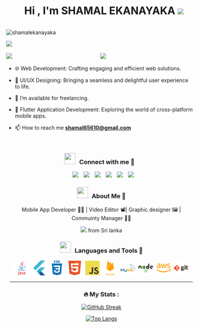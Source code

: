 <div id="user-content-toc">
  <ul align="center">
    <summary><h1 style="display: inline-block">Hi , I'm SHAMAL EKANAYAKA <img src="https://media.giphy.com/media/hvRJCLFzcasrR4ia7z/giphy.gif" width="35"></h1></summary>
  </ul>
</div>
<p align="left"> <img src="https://komarev.com/ghpvc/?username=shamalekanayaka&label=Profile%20views&color=0e75b6&style=flat" alt="shamalekanayaka" /> </p>

<a href="https://github.com/DenverCoder1/readme-typing-svg"><img src="https://readme-typing-svg.herokuapp.com?font=Time+New+Roman&color=cyan&size=25&center=true&vCenter=true&width=1200&height=50&lines=Web+Developer👨‍💻,+Mobile+App+Developer👨‍💻,+Video+Editor📽️,+Graphic+Designer🖼️"></a>



<img src="https://user-images.githubusercontent.com/73097560/115834477-dbab4500-a447-11eb-908a-139a6edaec5c.gif">

<a target="_blank" align="center">
  <picture> <img align="right" src="https://github.com/7oSkaaa/7oSkaaa/blob/main/Images/Right_Side.gif?raw=true" width = 250px></picture>
</a>

- 🌐 Web Development: Crafting engaging and efficient web solutions. </a>

- 🎨 UI/UX Designing: Bringing a seamless and delightful user experience to life.

- 🤝 I’m available for freelancing.

- 🚀 Flutter Application Development: Exploring the world of cross-platform mobile apps.

- 📫 How to reach me **shamal65610@gmail.com**
<br/>

<h3 align="center" > <img src="https://media.giphy.com/media/iY8CRBdQXODJSCERIr/giphy.gif" width="30" height="30" style="margin-right: 10px;">Connect with me 🤝 </h3>

<p align="center">

 <div align="center"  class="icons-social" style="margin-left: 10px;">
        <a style="margin-left: 10px;"  target="_blank" href="https://www.linkedin.com/in/nipundilshan/">
			<img src="https://img.icons8.com/doodle/40/000000/linkedin--v2.png"></a>
        <a style="margin-left: 10px;" target="_blank" href="https://github.com/mrnipundilshan/">
		<img src="https://img.icons8.com/doodle/40/000000/github--v1.png"></a>
	<a style="margin-left: 10px;" target="_blank" href="https://stackoverflow.com">
				<img src="https://img.icons8.com/external-tal-revivo-color-tal-revivo/40/000000/external-stack-overflow-is-a-question-and-answer-site-for-professional-logo-color-tal-revivo.png"></a>
        <a style="margin-left: 10px;" target="_blank" href="https://instagram.com/mrnipundilshan">
			<img src="https://img.icons8.com/doodle/40/000000/instagram-new--v2.png"></a>
	<a style="margin-left: 10px;" target="_blank" href="https://twitter.com/nipundilsh4n">
			<img src="https://img.icons8.com/doodle/1x/twitter-squared--v2.png" ></a>
	<a style="margin-left: 10px;" target="_blank" href="https://www.youtube.com">
				<img src="https://img.icons8.com/doodle/1x/youtube--v2.png" ></a>

</p>


<h3 align="center" > <img src="https://media.giphy.com/media/iY8CRBdQXODJSCERIr/giphy.gif" width="30" height="30" style="margin-right: 10px;">About Me 🤘 </h3>

Mobile App Developer 👨‍💻 | Video Editor 📽️| Graphic designer 🖼️ | Commuinty Manager 🧑‍💼
<p><img src="https://media.giphy.com/media/WUlplcMpOCEmTGBtBW/giphy.gif" width="30"> from Sri lanka</p>

<h3 align="center" > <img src="https://media.giphy.com/media/iY8CRBdQXODJSCERIr/giphy.gif" width="30" height="30" style="margin-right: 10px;">Languages and Tools 🔨</h3>
<div>
  <img src="https://github.com/devicons/devicon/blob/master/icons/java/java-original-wordmark.svg" title="Java" alt="Java" width="40" height="40"/>&nbsp;
  <img src="https://github.com/devicons/devicon/blob/master/icons/flutter/flutter-original.svg" title="Flutter" alt="Flutter" width="40" height="40"/>&nbsp;
  <img src="https://github.com/devicons/devicon/blob/master/icons/css3/css3-plain-wordmark.svg"  title="CSS3" alt="CSS" width="40" height="40"/>&nbsp;
  <img src="https://github.com/devicons/devicon/blob/master/icons/html5/html5-original.svg" title="HTML5" alt="HTML" width="40" height="40"/>&nbsp;
  <img src="https://github.com/devicons/devicon/blob/master/icons/javascript/javascript-original.svg" title="JavaScript" alt="JavaScript" width="40" height="40"/>&nbsp;
  <img src="https://github.com/devicons/devicon/blob/master/icons/firebase/firebase-plain-wordmark.svg" title="Firebase" alt="Firebase" width="40" height="40"/>&nbsp;
  <img src="https://github.com/devicons/devicon/blob/master/icons/mysql/mysql-original-wordmark.svg" title="MySQL"  alt="MySQL" width="40" height="40"/>&nbsp;
  <img src="https://github.com/devicons/devicon/blob/master/icons/nodejs/nodejs-original-wordmark.svg" title="NodeJS" alt="NodeJS" width="40" height="40"/>&nbsp;
  <img src="https://github.com/devicons/devicon/blob/master/icons/amazonwebservices/amazonwebservices-plain-wordmark.svg" title="AWS" alt="AWS" width="40" height="40"/>&nbsp;
  <img src="https://github.com/devicons/devicon/blob/master/icons/git/git-original-wordmark.svg" title="Git" **alt="Git" width="40" height="40"/>
</div>

---

### :fire: My Stats :
[![GitHub Streak](http://github-readme-streak-stats.herokuapp.com?user=mrnipundilshan&theme=dark&background=000000)](https://git.io/streak-stats)

[![Top Langs](https://github-readme-stats.vercel.app/api/top-langs/?username=mrnipundilshan&layout=compact&theme=vision-friendly-dark)](https://github.com/anuraghazra/github-readme-stats)

